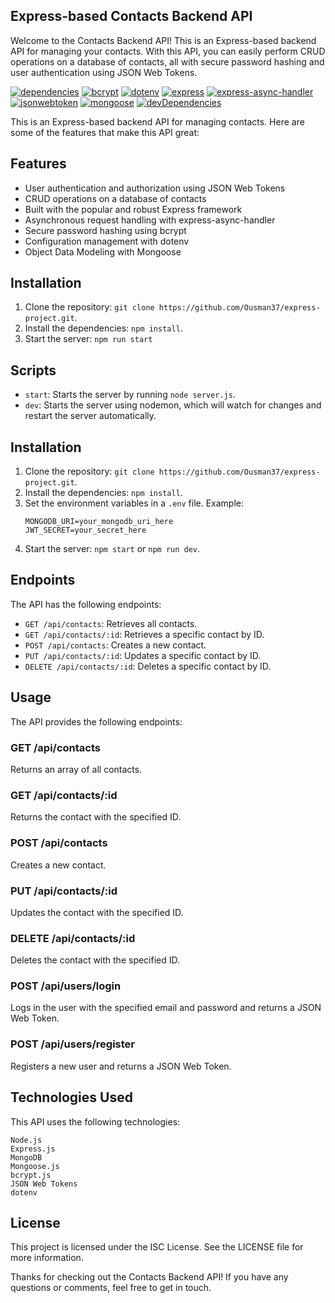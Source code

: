 ## Express-based Contacts Backend API

Welcome to the Contacts Backend API! This is an Express-based backend API for managing your contacts. With this API, you can easily perform CRUD operations on a database of contacts, all with secure password hashing and user authentication using JSON Web Tokens.

[![dependencies](https://img.shields.io/badge/dependencies-up%20to%20date-brightgreen.svg)](https://github.com/Ousman37/express-project)
[![bcrypt](https://img.shields.io/badge/bcrypt-%5E5.1.0-blue.svg)](https://www.npmjs.com/package/bcrypt)
[![dotenv](https://img.shields.io/badge/dotenv-%5E16.0.3-yellow.svg)](https://www.npmjs.com/package/dotenv)
[![express](https://img.shields.io/badge/express-%5E4.18.2-red.svg)](https://www.npmjs.com/package/express)
[![express-async-handler](https://img.shields.io/badge/express--async--handler-%5E1.2.0-orange.svg)](https://www.npmjs.com/package/express-async-handler)
[![jsonwebtoken](https://img.shields.io/badge/jsonwebtoken-%5E9.0.0-blueviolet.svg)](https://www.npmjs.com/package/jsonwebtoken)
[![mongoose](https://img.shields.io/badge/mongoose-%5E7.0.4-green.svg)](https://www.npmjs.com/package/mongoose)
[![devDependencies](https://img.shields.io/badge/devDependencies-up%20to%20date-brightgreen.svg)](https://github.com/Ousman37/express-project)

This is an Express-based backend API for managing contacts. Here are some of the features that make this API great:




## Features
- User authentication and authorization using JSON Web Tokens
- CRUD operations on a database of contacts
- Built with the popular and robust Express framework
- Asynchronous request handling with express-async-handler
- Secure password hashing using bcrypt
- Configuration management with dotenv
- Object Data Modeling with Mongoose

## Installation
1. Clone the repository: `git clone https://github.com/Ousman37/express-project.git`.
2. Install the dependencies: `npm install`.
3. Start the server: `npm run start`

    
## Scripts
- `start`: Starts the server by running `node server.js`.
- `dev`: Starts the server using nodemon, which will watch for changes and restart the server automatically.

## Installation
1. Clone the repository: `git clone https://github.com/Ousman37/express-project.git`.
2. Install the dependencies: `npm install`.
3. Set the environment variables in a `.env` file. Example:
    ```
    MONGODB_URI=your_mongodb_uri_here
    JWT_SECRET=your_secret_here
    ```
4. Start the server: `npm start` or `npm run dev`.

## Endpoints
The API has the following endpoints:
- `GET /api/contacts`: Retrieves all contacts.
- `GET /api/contacts/:id`: Retrieves a specific contact by ID.
- `POST /api/contacts`: Creates a new contact.
- `PUT /api/contacts/:id`: Updates a specific contact by ID.
- `DELETE /api/contacts/:id`: Deletes a specific contact by ID.




## Usage

The API provides the following endpoints:
### GET /api/contacts

Returns an array of all contacts.
### GET /api/contacts/:id

Returns the contact with the specified ID.
### POST /api/contacts

Creates a new contact.
### PUT /api/contacts/:id

Updates the contact with the specified ID.
### DELETE /api/contacts/:id

Deletes the contact with the specified ID.
### POST /api/users/login

Logs in the user with the specified email and password and returns a JSON Web Token.
### POST /api/users/register

Registers a new user and returns a JSON Web Token.
## Technologies Used

This API uses the following technologies:

    Node.js
    Express.js
    MongoDB
    Mongoose.js
    bcrypt.js
    JSON Web Tokens
    dotenv
##  License

This project is licensed under the ISC License. See the LICENSE file for more information.

Thanks for checking out the Contacts Backend API! If you have any questions or comments, feel free to get in touch.
